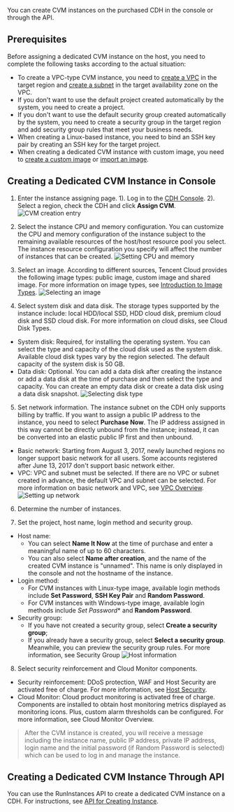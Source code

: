 You can create CVM instances on the purchased CDH in the console or through the API.

## Prerequisites
Before assigning a dedicated CVM instance on the host, you need to complete the following tasks according to the actual situation:
- To create a VPC-type CVM instance, you need to [create a VPC](http://intl.cloud.tencent.com/document/product/215/8113) in the target region and [create a subnet](http://intl.cloud.tencent.com/document/product/215/8114) in the target availability zone on the VPC.
- If you don't want to use the default project created automatically by the system, you need to create a project.
- If you don't want to use the default security group created automatically by the system, you need to create a security group in the target region and add security group rules that meet your business needs.
- When creating a Linux-based instance, you need to bind an SSH key pair by creating an SSH key for the target project.
- When creating a dedicated CVM instance with custom image, you need to [create a custom image](http://intl.cloud.tencent.com/document/product/213/4942) or [import an image](http://intl.cloud.tencent.com/document/product/213/4945).

## Creating a Dedicated CVM Instance in Console

1. Enter the instance assigning page.
1). Log in to the [CDH Console](https://console.cloud.tencent.com/cvm/cdh).
2). Select a region, check the CDH and click **Assign CVM**.
![CVM creation entry](https://main.qcloudimg.com/raw/449fd0352f70f7b530ff0e3c5b8b667c.png)

2. Select the instance CPU and memory configuration.
You can customize the CPU and memory configuration of the instance subject to the remaining available resources of the host/host resource pool you select. The instance resource configuration you specify will affect the number of instances that can be created.
![Setting CPU and memory](https://main.qcloudimg.com/raw/19246bbf58a97cdc1d8f9dc025068983.png)

3. Select an image.
According to different sources, Tencent Cloud provides the following image types: public image, custom image and shared image. For more information on image types, see [Introduction to Image Types](http://intl.cloud.tencent.com/document/product/213/4941).
![Selecting an image](https://main.qcloudimg.com/raw/5a7d3ebc85da72280cd769c9046e1581.jpg)

4. Select system disk and data disk.
The storage types supported by the instance include: local HDD/local SSD, HDD cloud disk, premium cloud disk and SSD cloud disk.
For more information on cloud disks, see Cloud Disk Types.
 - System disk: Required, for installing the operating system. You can select the type and capacity of the cloud disk used as the system disk. Available cloud disk types vary by the region selected. The default capacity of the system disk is 50 GB.
 - Data disk: Optional. You can add a data disk after creating the instance or add a data disk at the time of purchase and then select the type and capacity. You can create an empty data disk or create a data disk using a data disk snapshot.
![Selecting disk type](https://main.qcloudimg.com/raw/d6624835fc0aed2a315ddee0641013b2.png)

5. Set network information.
The instance subnet on the CDH only supports billing by traffic. If you want to assign a public IP address to the instance, you need to select **Purchase Now**. The IP address assigned in this way cannot be directly unbound from the instance; instead, it can be converted into an elastic public IP first and then unbound.
 - Basic network: Starting from August 3, 2017, newly launched regions no longer support basic network for all users. Some accounts registered after June 13, 2017 don't support basic network either.
 - VPC: VPC and subnet must be selected. If there are no VPC or subnet created in advance, the default VPC and subnet can be selected. For more information on basic network and VPC, see [VPC Overview](https://intl.cloud.tencent.com/document/product/215/535).
![Setting up network](https://main.qcloudimg.com/raw/044ed130ea9bbff02664ef0b3b0e0b53.png)

6. Determine the number of instances.

7. Set the project, host name, login method and security group.
 - Host name:
     - You can select **Name It Now** at the time of purchase and enter a meaningful name of up to 60 characters.
     - You can also select **Name after creation**, and the name of the created CVM instance is "unnamed". This name is only displayed in the console and not the hostname of the instance.
 - Login method:
     - For CVM instances with Linux-type image, available login methods include **Set Password**, **SSH Key Pair** and **Random Password**.
     - For CVM instances with Windows-type image, available login methods include *Set Password** and **Random Password**.
 - Security group:
     - If you have not created a security group, select **Create a security group**;
     - If you already have a security group, select **Select a security group**.
Meanwhile, you can preview the security group rules. For more information, see Security Group
![Host information](https://main.qcloudimg.com/raw/20ba29ea87e44cd2d0d7cdde37737c69.png)

8. Select security reinforcement and Cloud Monitor components.
 - Security reinforcement: DDoS protection, WAF and Host Security are activated free of charge. For more information, see [Host Security](https://intl.cloud.tencent.com/document/product/296/2221).
 - Cloud Monitor: Cloud product monitoring is activated free of charge. Components are installed to obtain host monitoring metrics displayed as monitoring icons. Plus, custom alarm thresholds can be configured. For more information, see Cloud Monitor Overview.

> After the CVM instance is created, you will receive a message including the instance name, public IP address, private IP address, login name and the initial password (if Random Password is selected) which can be used to log in and manage the instance.

## Creating a Dedicated CVM Instance Through API
You can use the RunInstances API to create a dedicated CVM instance on a CDH. For instructions, see [API for Creating Instance](https://intl.cloud.tencent.com/document/api/213/15730).
